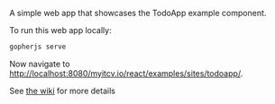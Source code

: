 A simple web app that showcases the TodoApp example component.

To run this web app locally:

```bash
gopherjs serve
```

Now navigate to [http://localhost:8080/myitcv.io/react/examples/sites/todoapp/](http://localhost:8080/myitcv.io/react/examples/sites/todoapp/).

See [the wiki](https://github.com/myitcv/x/blob/master/react/_doc/README.md) for more details
